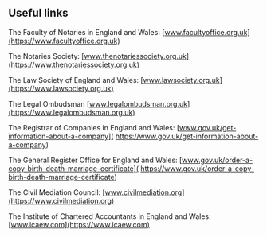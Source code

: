 ## Useful links

The Faculty of Notaries in England and Wales:
[www.facultyoffice.org.uk](https://www.facultyoffice.org.uk)

The Notaries Society:
[www.thenotariessociety.org.uk](https://www.thenotariessociety.org.uk)

The Law Society of England and Wales:
[www.lawsociety.org.uk](https://www.lawsociety.org.uk)

The Legal Ombudsman
[www.legalombudsman.org.uk](https://www.legalombudsman.org.uk)

The Registrar of Companies in England and Wales:
[www.gov.uk/get-information-about-a-company](
	https://www.gov.uk/get-information-about-a-company)

The General Register Office for England and Wales:
[www.gov.uk/order-a-copy-birth-death-marriage-certificate](
	https://www.gov.uk/order-a-copy-birth-death-marriage-certificate)

The Civil Mediation Council:
[www.civilmediation.org](https://www.civilmediation.org)

The Institute of Chartered Accountants in England and Wales:
[www.icaew.com](https://www.icaew.com)
